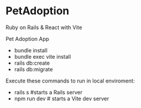 # PetAdoption

Ruby on Rails & React with Vite

Pet Adoption App

- bundle install
- bundle exec vite install
- rails db:create
- rails db:migrate

 Execute these commands to run in local enviroment:
- rails s #starts a Rails server
- npm run dev # starts a Vite dev server

